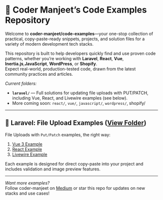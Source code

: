 # 🚀 Coder Manjeet’s Code Examples Repository

Welcome to **coder-manjeet/code-examples**—your one-stop collection of practical, copy-paste-ready snippets, projects, and solution files for a variety of modern development tech stacks.

This repository is built to help developers quickly find and use proven code patterns, whether you’re working with **Laravel**, **React**, **Vue**, **Inertia.js**,**JavaScript**, **WordPress**, or **Shopify**.  
Expect real-world, production-tested code, drawn from the latest community practices and articles.

_Current folders:_
- **`laravel/`** — Full solutions for updating file uploads with PUT/PATCH, including Vue, React, and Livewire examples (see below).
- More coming soon: `react/`, `vue/`, `javascript/`, `wordpress/`, shopify/

---

## 📁 Laravel: File Upload Examples ([View Folder](./laravel/put-patch-file-uploads/README.md))

File Uploads with `Put/Patch` examples, the right way:

1. [Vue 3 Example](./laravel/put-patch-file-uploads/README.md#1-vue-3-inertiajs-upload-form)
2. [React Example](./laravel/put-patch-file-uploads/README.md#2-react-inertiajs-upload-form)
3. [Livewire Example](./laravel/put-patch-file-uploads/README.md#3-laravel-livewire-upload-form)


Each example is designed for direct copy-paste into your project and includes validation and image preview features.

---

*Want more examples?*  
Follow coder-manjeet on [Medium](https://codermanjeet.medium.com) or star this repo for updates on new stacks and use cases!